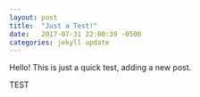 ```yaml
---
layout: post
title:  "Just a Test!"
date:   2017-07-31 22:00:39 -0500
categories: jekyll update
---
```

Hello! This is just a quick test, adding a new post.

TEST